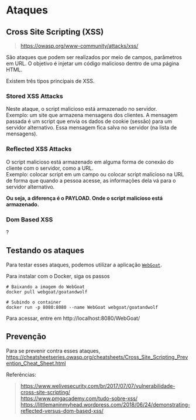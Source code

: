 # Ataques

## Cross Site Scripting (XSS)
> https://owasp.org/www-community/attacks/xss/  

São ataques que podem ser realizados por meio de campos, parâmetros em URL. O objetivo é injetar um código malicioso dentro de uma página HTML.

Existem três tipos principais de XSS.

### Stored XSS Attacks
Neste ataque, o script malicioso está armazenado no servidor.   
Exemplo: um site que armazena mensagens dos clientes. A mensagem passada é um script que envia os dados de cookie (sessão) para um servidor alternativo. Essa mensagem fica salva no servidor (na lista de mensagens).

### Reflected XSS Attacks
O script malicioso está armazenado em alguma forma de conexão do cliente com o servidor, como a URL.  
Exemplo: colocar script em um campo ou colocar script malicioso na URL de forma que quando a pessoa acesse, as informações dela vá para o servidor alternativo.

**Ou seja, a diferença é o PAYLOAD. Onde o script malicioso está armazenado.**

### Dom Based XSS
?


## Testando os ataques
Para testar esses ataques, podemos utilizar a aplicação [`WebGoat`](https://owasp.org/www-project-webgoat/).

Para instalar com o Docker, siga os passos
```
# Baixando a imagem do WebGoat
docker pull webgoat/goatandwolf

# Subindo o container
docker run -p 8080:8080 --name WebGoat webgoat/goatandwolf
```
Para acessar, entre em http://localhost:8080/WebGoat/

## Prevenção
Para se prevenir contra esses ataques, https://cheatsheetseries.owasp.org/cheatsheets/Cross_Site_Scripting_Prevention_Cheat_Sheet.html



Referências:
> https://www.welivesecurity.com/br/2017/07/07/vulnerabilidade-cross-site-scripting/  
> https://www.pmgacademy.com/tudo-sobre-xss/  
> https://littlemaninmyhead.wordpress.com/2018/06/24/demonstrating-reflected-versus-dom-based-xss/  